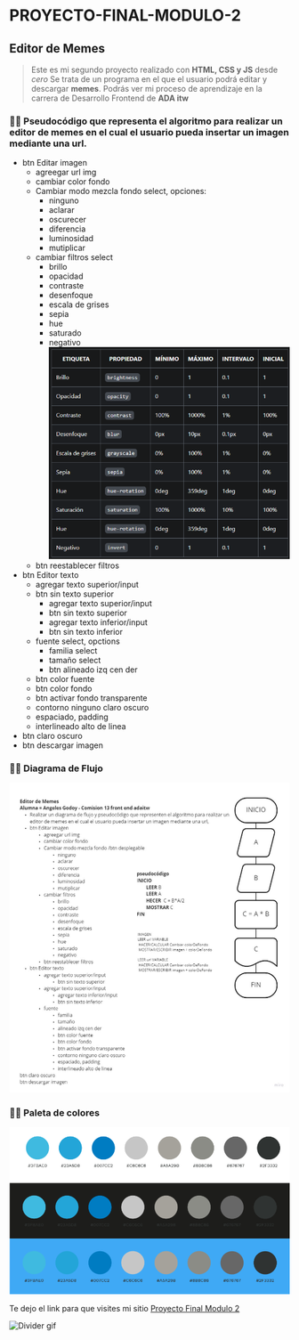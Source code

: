 # PROYECTO-FINAL-MODULO-2

## Editor de Memes
> Este es mi segundo proyecto realizado con **HTML, CSS y JS** desde _cero_
> Se trata de un programa en el que el usuario podrá editar y descargar **memes**. 
> Podrás ver mi proceso de aprendizaje en la carrera de Desarrollo Frontend de **ADA itw**

### 👩‍💻 Pseudocódigo que representa el algoritmo para realizar un editor de memes en el cual el usuario pueda insertar un imagen mediante una url.

- btn Editar imagen
    - agreegar url img
    - cambiar color fondo
    - Cambiar modo mezcla fondo select, opciones:
        - ninguno
        - aclarar
        - oscurecer
        - diferencia
        - luminosidad
        - mutiplicar
    - cambiar filtros select
        - brillo
        - opacidad
        - contraste
        - desenfoque
        - escala de grises
        - sepia
        - hue 
        - saturado
        - negativo
        ![image](./images/Propiedades%20Filtros.png)
    - btn reestablecer filtros
- btn Editor texto
    - agregar texto superior/input
    - btn sin texto superior
        - agregar texto superior/input
        - btn sin texto superior
        - agregar texto inferior/input
        - btn sin texto inferior
    - fuente select, opctions
        - familia select
        - tamaño select
        - btn alineado izq cen der
    - btn color fuente
    - btn color fondo
    - btn activar fondo transparente
    - contorno ninguno claro oscuro
    - espaciado, padding
    - interlineado alto de linea
- btn claro oscuro
- btn descargar imagen


### 👩‍💻 Diagrama de Flujo

![image](./images/pseudocodigo-diagrama-de-flujo.jpg)

### 👩‍💻 Paleta de colores
![image](./images/paleta%20de%20colores.png)

Te dejo el link para que visites mi sitio [Proyecto Final Modulo 2](https://anyigp.github.io/GENERADOR-DE-MEMES/)

![Divider gif](https://media1.giphy.com/media/xT0GqKaASLordVtYCk/giphy.gif)





